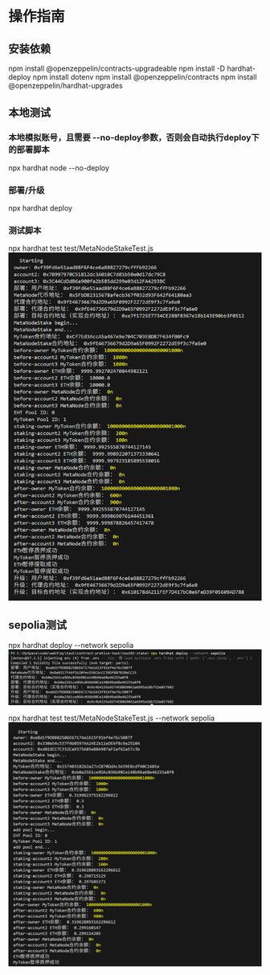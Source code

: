 # 操作指南

## 安装依赖
npm install @openzeppelin/contracts-upgradeable
npm install -D hardhat-deploy
npm install dotenv
npm install @openzeppelin/contracts
npm install @openzeppelin/hardhat-upgrades

## 本地测试
### 本地模拟账号，且需要 --no-deploy参数，否则会自动执行deploy下的部署脚本
npx hardhat node --no-deploy 

### 部署/升级
npx hardhat deploy

### 测试脚本
npx hardhat test test/MetaNodeStakeTest.js
![图片](./pic/local-test.png)

## sepolia测试
npx hardhat deploy --network sepolia
![图片](./pic/sepolia-deploy.png)

npx hardhat test test/MetaNodeStakeTest.js --network sepolia
![图片](./pic/sepolia-test.png)
